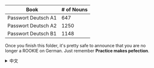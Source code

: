 | Book | # of Nouns |
| ------------ | ------------ | 
| Passwort Deutsch A1 | 647 | 
| Passwort Deutsch A2 | 1250 |
| Passwort Deutsch B1 | 1148 |

Once you finish this folder, it's pretty safe to announce that you are no longer a ROOKIE on German. Just remember **Practice makes pefection**.

<details>
<summary>中文</summary>
<b>业精于勤荒于嬉</b>，向完成本目录的你致敬！
</details>